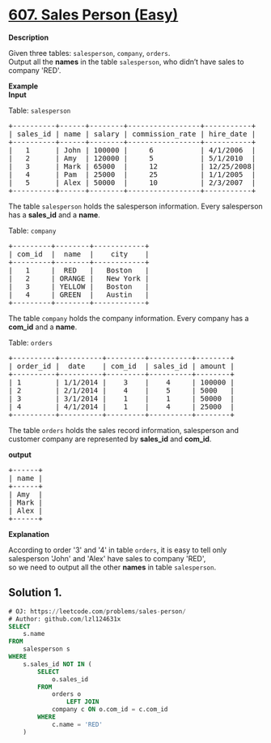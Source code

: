 # [607. Sales Person (Easy)](https://leetcode.com/problems/sales-person/)

<p><b>Description</b></p>
<p>
Given three tables: <code>salesperson</code>, <code>company</code>, <code>orders</code>.<br>
Output all the <b>names</b> in the table <code>salesperson</code>, who didn’t have sales to company 'RED'.
</p><p>
<b>Example</b><br>
<b>Input</b>
</p><p>
Table: <code>salesperson</code>
</p>
<pre>+----------+------+--------+-----------------+-----------+
| sales_id | name | salary | commission_rate | hire_date |
+----------+------+--------+-----------------+-----------+
|   1      | John | 100000 |     6           | 4/1/2006  |
|   2      | Amy  | 120000 |     5           | 5/1/2010  |
|   3      | Mark | 65000  |     12          | 12/25/2008|
|   4      | Pam  | 25000  |     25          | 1/1/2005  |
|   5      | Alex | 50000  |     10          | 2/3/2007  |
+----------+------+--------+-----------------+-----------+
</pre>
The table <code>salesperson</code> holds the salesperson information. Every salesperson has a <b>sales_id</b> and a <b>name</b>.<br>
<p>
Table: <code>company</code>
</p>
<pre>+---------+--------+------------+
| com_id  |  name  |    city    |
+---------+--------+------------+
|   1     |  RED   |   Boston   |
|   2     | ORANGE |   New York |
|   3     | YELLOW |   Boston   |
|   4     | GREEN  |   Austin   |
+---------+--------+------------+
</pre>
The table <code>company</code> holds the company information. Every company has a <b>com_id</b> and a <b>name</b>.<br>
<p>
Table: <code>orders</code>
</p>
<pre>+----------+----------+---------+----------+--------+
| order_id |  date    | com_id  | sales_id | amount |
+----------+----------+---------+----------+--------+
| 1        | 1/1/2014 |    3    |    4     | 100000 |
| 2        | 2/1/2014 |    4    |    5     | 5000   |
| 3        | 3/1/2014 |    1    |    1     | 50000  |
| 4        | 4/1/2014 |    1    |    4     | 25000  |
+----------+----------+---------+----------+--------+
</pre>
The table <code>orders</code> holds the sales record information, salesperson and customer  company are represented by <b>sales_id</b> and <b>com_id</b>.<br>

<p>
<b>output</b> 
</p>
<pre>+------+
| name | 
+------+
| Amy  | 
| Mark | 
| Alex |
+------+
</pre>
<p>
<b>Explanation</b>
</p><p>
According to order '3' and '4' in table <code>orders</code>, it is easy to tell only salesperson 'John' and 'Alex' have sales to company 'RED',<br>so we need to output all the other <b>names</b> in table <code>salesperson</code>.
</p>

## Solution 1.

```sql
# OJ: https://leetcode.com/problems/sales-person/
# Author: github.com/lzl124631x
SELECT 
    s.name
FROM
    salesperson s
WHERE
    s.sales_id NOT IN (
        SELECT
            o.sales_id
        FROM
            orders o
                LEFT JOIN
            company c ON o.com_id = c.com_id
        WHERE
            c.name = 'RED'
    )
```